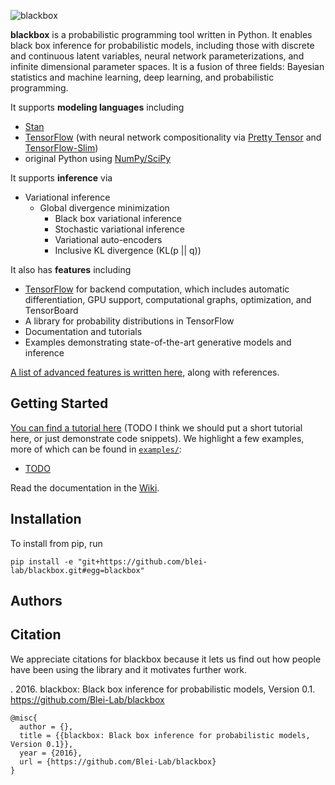 ![blackbox](http://dustintran.com/img/blackbox_200.png)

__blackbox__ is a probabilistic programming tool written in Python. It enables
black box inference for probabilistic models, including those with
discrete and continuous latent variables, neural network
parameterizations, and infinite dimensional parameter spaces. It is a
fusion of three fields: Bayesian statistics and machine learning, deep
learning, and probabilistic programming.

It supports __modeling languages__ including
* [Stan](http://mc-stan.org)
* [TensorFlow](https://www.tensorflow.org) (with neural network compositionality via [Pretty Tensor](https://github.com/google/prettytensor) and [TensorFlow-Slim](https://github.com/tensorflow/models/blob/master/inception/inception/slim/README.md))
* original Python using [NumPy/SciPy](http://scipy.org/)

It supports __inference__ via

* Variational inference
  * Global divergence minimization
    * Black box variational inference
    * Stochastic variational inference
    * Variational auto-encoders
    * Inclusive KL divergence (KL(p || q))

It also has __features__ including

* [TensorFlow](https://www.tensorflow.org) for backend computation, which includes automatic differentiation, GPU support, computational graphs, optimization, and TensorBoard
* A library for probability distributions in TensorFlow
* Documentation and tutorials
* Examples demonstrating state-of-the-art generative models and inference

[A list of advanced features is written here](https://github.com/Blei-Lab/blackbox/wiki), along with references.

## Getting Started

[You can find a tutorial here](https://github.com/Blei-Lab/blackbox/wiki/Tutorial) (TODO I think we should put a short tutorial here, or just demonstrate code snippets).
We highlight a few examples, more of which can be found in [`examples/`](examples/):

* [TODO]()

Read the documentation in the [Wiki](https://github.com/Blei-Lab/blackbox/wiki).

## Installation

To install from pip, run
```{bash}
pip install -e "git+https://github.com/blei-lab/blackbox.git#egg=blackbox"
```

## Authors

## Citation

We appreciate citations for blackbox because it lets us find out how
people have been using the library and it motivates further work.

. 2016. blackbox: Black box inference for probabilistic models, Version 0.1.   https://github.com/Blei-Lab/blackbox
```
@misc{
  author = {},
  title = {{blackbox: Black box inference for probabilistic models, Version 0.1}},
  year = {2016},
  url = {https://github.com/Blei-Lab/blackbox}
}
```

